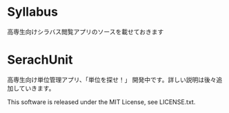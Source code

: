 # Syllabus
高専生向けシラバス閲覧アプリのソースを載せておきます

# SerachUnit
高専生向け単位管理アプリ、「単位を探せ！」
開発中です。詳しい説明は後々追加していきます。

This software is released under the MIT License, see LICENSE.txt.


